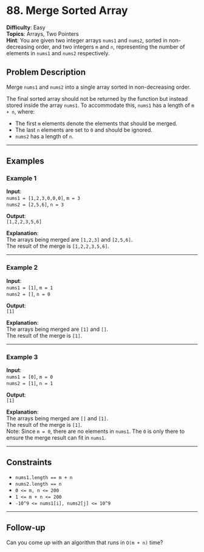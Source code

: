 # 88. Merge Sorted Array

**Difficulty**: Easy  
**Topics**: Arrays, Two Pointers  
**Hint**: You are given two integer arrays `nums1` and `nums2`, sorted in non-decreasing order, and two integers `m` and `n`, representing the number of elements in `nums1` and `nums2` respectively.

## Problem Description

Merge `nums1` and `nums2` into a single array sorted in non-decreasing order.

The final sorted array should not be returned by the function but instead stored inside the array `nums1`. To accommodate this, `nums1` has a length of `m + n`, where:

- The first `m` elements denote the elements that should be merged.
- The last `n` elements are set to `0` and should be ignored.
- `nums2` has a length of `n`.

---

## Examples

### Example 1

**Input**:  
`nums1 = [1,2,3,0,0,0]`, `m = 3`  
`nums2 = [2,5,6]`, `n = 3`

**Output**:  
`[1,2,2,3,5,6]`

**Explanation**:  
The arrays being merged are `[1,2,3]` and `[2,5,6]`.  
The result of the merge is `[1,2,2,3,5,6]`.

---

### Example 2

**Input**:  
`nums1 = [1]`, `m = 1`  
`nums2 = []`, `n = 0`

**Output**:  
`[1]`

**Explanation**:  
The arrays being merged are `[1]` and `[]`.  
The result of the merge is `[1]`.

---

### Example 3

**Input**:  
`nums1 = [0]`, `m = 0`  
`nums2 = [1]`, `n = 1`

**Output**:  
`[1]`

**Explanation**:  
The arrays being merged are `[]` and `[1]`.  
The result of the merge is `[1]`.  
Note: Since `m = 0`, there are no elements in `nums1`. The `0` is only there to ensure the merge result can fit in `nums1`.

---

## Constraints

- `nums1.length == m + n`
- `nums2.length == n`
- `0 <= m, n <= 200`
- `1 <= m + n <= 200`
- `-10^9 <= nums1[i], nums2[j] <= 10^9`

---

## Follow-up

Can you come up with an algorithm that runs in `O(m + n)` time?

